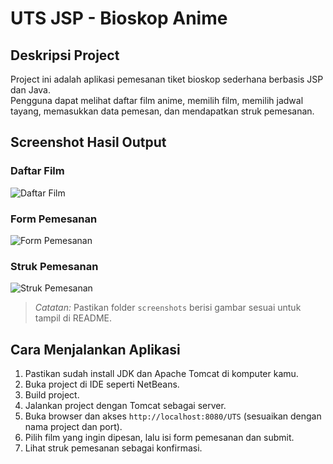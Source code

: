 # UTS JSP - Bioskop Anime

## Deskripsi Project
Project ini adalah aplikasi pemesanan tiket bioskop sederhana berbasis JSP dan Java.  
Pengguna dapat melihat daftar film anime, memilih film, memilih jadwal tayang, memasukkan data pemesan, dan mendapatkan struk pemesanan.

## Screenshot Hasil Output

### Daftar Film  
![Daftar Film](ss%20an/index.png)

### Form Pemesanan  
![Form Pemesanan](ss%20an/pesan.png)

### Struk Pemesanan  
![Struk Pemesanan](ss%20an/struk.png)
> *Catatan:* Pastikan folder `screenshots` berisi gambar sesuai untuk tampil di README.

## Cara Menjalankan Aplikasi

1. Pastikan sudah install JDK dan Apache Tomcat di komputer kamu.
2. Buka project di IDE seperti NetBeans.
3. Build project.
4. Jalankan project dengan Tomcat sebagai server.
5. Buka browser dan akses `http://localhost:8080/UTS` (sesuaikan dengan nama project dan port).
6. Pilih film yang ingin dipesan, lalu isi form pemesanan dan submit.
7. Lihat struk pemesanan sebagai konfirmasi.

